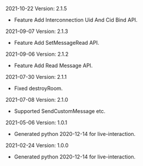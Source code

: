 2021-10-22 Version: 2.1.5
- Feature Add Interconnection Uid And Cid Bind API.

2021-09-07 Version: 2.1.3
- Feature Add SetMessageRead API.

2021-09-06 Version: 2.1.2
- Feature Add Read Message API.

2021-07-30 Version: 2.1.1
- Fixed destroyRoom.

2021-07-08 Version: 2.1.0
- Supported SendCustomMessage etc.

2021-05-06 Version: 1.0.1
- Generated python 2020-12-14 for live-interaction.

2021-02-24 Version: 1.0.0
- Generated python 2020-12-14 for live-interaction.

